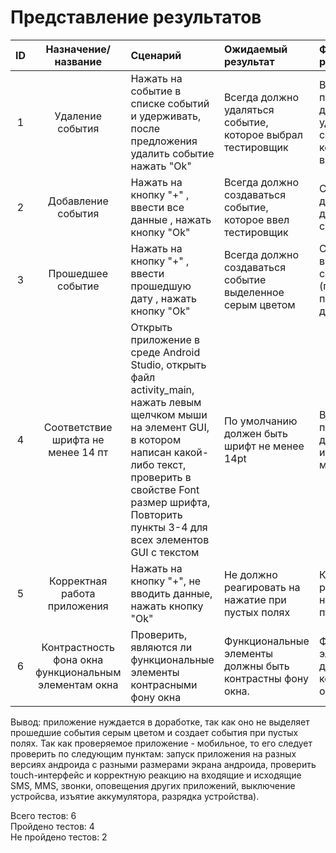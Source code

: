 
# Представление результатов

| ID | Назначение/название | Сценарий | Ожидаемый результат | Фактический результат | Оценка |
|:---:|:---:|:---|:---|:---|:---|
|1|Удаление события|Нажать на событие в списке событий и удерживать, после предложения удалить событие нажать "Ok"|Всегда должно удаляться событие, которое выбрал тестировщик|В данном приложении действительно удаляется событие, которое было выбрано.|passed|
|2|Добавление события|Нажать на кнопку "+" , ввести все данные , нажать кнопку "Ok"|Всегда должно создаваться событие, которое ввел тестировщик|Событие действительно добавляется в список|passed|
|3|Прошедшее событие|Нажать на кнопку "+" , ввести прошедшую дату , нажать кнопку "Ok"|Всегда должно создаваться событие выделенное серым цветом|Событие не выделяется серым цветом (при вводе прошедшей даты)|failed|
|4|Соответствие шрифта не менее 14 пт|Открыть приложение в среде Android Studio, открыть файл activity_main, нажать левым щелчком мыши на элемент GUI, в котором написан какой-либо текст, проверить в свойстве Font размер шрифта, Повторить пункты 3-4 для всех элементов GUI с текстом|По умолчанию должен быть шрифт не менее 14pt|Все текстовые поля действительно имеют шрифт не менее 14 pt|passed|
|5|Корректная работа приложения|Нажать на кнопку "+", не вводить данные, нажать кнопку "Ok"|Не должно реагировать на нажатие при пустых полях|Кнопка реагирует на нажатие при пустых полях|failed|
|6|Контрастность фона окна функциональным элементам окна|Проверить, являются ли функциональные элементы контрасными фону окна|Функциональные элементы должны быть контрастны фону окна.|Функциональные элементы действительно контрастны фону окна|passed|

Вывод: приложение нуждается в доработке, так как оно не выделяет прошедшие события серым цветом и создает события при пустых полях. Так как проверяемое приложение - мобильное, то его следует проверить по следующим пунктам: запуск приложения на разных версиях андроида с разными размерами экрана андроида, проверить touch-интерфейс и корректную реакцию на входящие и исходящие SMS, MMS, звонки, оповещения других приложений, выключение устройсва, изъятие аккумулятора, разрядка устройства). 

Всего тестов: 6   
Пройдено тестов: 4   
Не пройдено тестов: 2   
